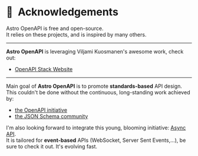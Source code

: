 # 🙌  Acknowledgements

Astro OpenAPI is free and open-source.  
It relies on these projects, and is inspired by many others.

<!-- more -->

---

**Astro OpenAPI** is leveraging Viljami Kuosmanen's awesome work, check out:

- [OpenAPI Stack Website](https://openapistack.co/)

---

Main goal of **Astro OpenAPI** is to promote **standards-based** API design.  
This couldn't be done without the continuous, long-standing work achieved by:

- [the OpenAPI initiative](https://www.openapis.org/)
- [the JSON Schema community](https://json-schema.org/)

I'm also looking forward to integrate this young, blooming initiative: [Async API](https://www.asyncapi.com/blog/json-schema-beyond-validation).  
It is tailored for **event-based** APIs (WebSocket, Server Sent Events,…), be sure to check it out. It's evolving fast.
